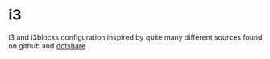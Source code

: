 # i3
i3 and i3blocks configuration inspired by quite many different sources found on github and [dotshare](http://dotshare.it/category/wms/i3)
